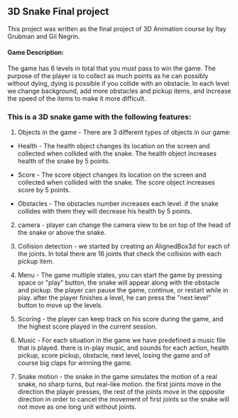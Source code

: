 ## 3D Snake Final project
This project was written as the final project of 3D Animation course by Itay Grubman and Gil Negrin.

#### Game Description: 
The game has 6 levels in total that you must pass to win the game. 
The purpose of the player is to collect as much points as he can possibly without dying, dying is possible if you collide with an obstacle. 
In each level we change background, add more obstacles and pickup items, and increase the speed of the items to make it more difficult.

### This is a 3D snake game with the following features:

1. Objects in the game - There are 3 different types of objects in our game:

* Health - The health object changes its location on the screen and collected when collided with the snake. The health object increases health of the snake by 5 points.

* Score - The score object changes its location on the screen and collected when collided with the snake. The score object increases score by 5 points.

* Obstacles - The obstacles number increases each level. if the snake collides with them they will decrease his health by 5 points.

2. camera - player can change the camera view to be on top of the head of the snake or above the snake. 

3. Collision detection - we started by creating an AlignedBox3d for each of the joints. In total there are 16 joints that check the collision with each pickup item.

4. Menu - The game multiple states, you can start the game by pressing space or "play" button, the snake will appear along with the obstacle and pickup. the player can pause the game, continue, or restart while in play. after the player finishes a level, he can press the "next level" button to move up the levels.

5. Scoring - the player can keep track on his score during the game, and the highest score played in the current session.

6. Music - For each situation in the game we have predefined a music file that is played. there is in-play music, and sounds for each action, health pickup, score pickup, obstacle, next level, losing the game and of course big claps for winning the game.

7. Snake motion - the snake in the game simulates the motion of a real snake, no sharp turns, but real-like motion. the first joints move in the direction the player presses, the rest of the joints move in the opposite direction in order to cancel the movement of first joints so the snake will not move as one long unit without joints.
